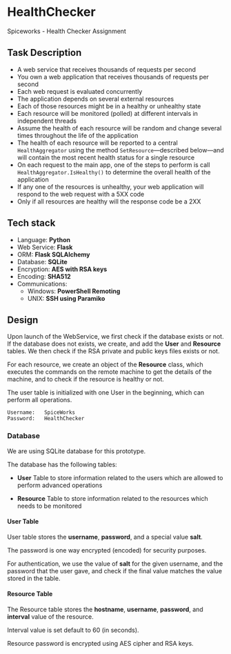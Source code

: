 # HealthChecker
Spiceworks - Health Checker Assignment


## Task Description
- A web service that receives thousands of requests per second
- You own a web application that receives thousands of requests per second
- Each web request is evaluated concurrently
- The application depends on several external resources
- Each of those resources might be in a healthy or unhealthy state
- Each resource will be monitored (polled) at different intervals in independent threads
- Assume the health of each resource will be random and change several times throughout the life of the application
- The health of each resource will be reported to a central `HealthAggregator` using the method `SetResource`—described below—and will contain the most recent health status for a single resource
- On each request to the main app, one of the steps to perform is call `HealthAggregator.IsHealthy()` to determine the overall health of the application
- If any one of the resources is unhealthy, your web application will respond to the web request with a 5XX code
- Only if all resources are healthy will the response code be a 2XX


## Tech stack
- Language:     **Python**
- Web Service:  **Flask**
- ORM:          **Flask SQLAlchemy**
- Database:     **SQLite**
- Encryption:   **AES with RSA keys**
- Encoding:     **SHA512**
- Communications:
    - Windows:     **PowerShell Remoting**
    - UNIX:        **SSH using Paramiko**


## Design
Upon launch of the WebService, we first check if the database exists or not.
If the database does not exists, we create, and add the **User** and **Resource** tables.
We then check if the RSA private and public keys files exists or not.

For each resource, we create an object of the **Resource** class, which executes the commands on the remote machine to get the details of the machine, and to check if the resource is healthy or not.

The user table is initialized with one User in the beginning, which can perform all operations.

    Username:   SpiceWorks
    Password:   HealthChecker


### Database
We are using SQLite database for this prototype.

The database has the following tables:

- **User**
    Table to store information related to the users which are allowed to perform advanced operations

- **Resource**
    Table to store information related to the resources which needs to be monitored


#### User Table
User table stores the **username**, **password**, and a special value **salt**.

The password is one way encrypted (encoded) for security purposes.

For authentication, we use the value of **salt** for the given username, and the password that the user gave, and check if the final value matches the value stored in the table.


#### Resource Table
The Resource table stores the **hostname**, **username**, **password**, and **interval** value of the resource.

Interval value is set default to 60 (in seconds).

Resource password is encrypted using AES cipher and RSA keys.
